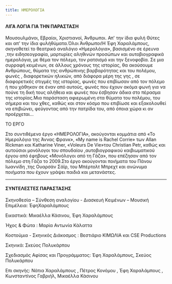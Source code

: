 ```yaml
---
title: ΗΜΕΡΟΛΟΓΙΑ
---
```


#### ΛΙΓΑ ΛΟΓΙΑ ΓΙΑ ΤΗΝ ΠΑΡΑΣΤΑΣΗ

Μουσουλμάνοι, Εβραίοι, Χριστιανοί, Άνθρωποι. Απ' την ίδια φυλή Θύτες και απ' την ίδια φυλήθύματα.Όλοι Άνθρωποι!Η Έφη Χαραλάμπους, σκηνοθετεί το θεατρικό αναλόγιο «Ημερολόγια», βασισμένο σε έρευνα ,την ειδησεογραφία, μαρτυρίες αληθινών προσώπων και αυτοβιογραφικά ημερολόγια, με θέμα τον πόλεμο, τον ρατσισμό και την ξενοφοβία. Σε μια συρραφή κειμένων, σε άλλους χρόνους της ιστορίας, θα ακούσουμε Ανθρώπους, θύματα της ανθρώπινης βαρβαρότητας και του πολέμου, φωνές , διαφορετικών ηλικιών, από διάφορα μέρη της γης , σε διαφορετικές στιγμές της ιστορίας, φωνές	που επιβίωσαν από τον πόλεμο ή που χάθηκαν σε έναν από αυτούς, φωνές που έχουν ακόμα φωνή για να πούνε τη δική τους αλήθεια και φωνές που έσβησαν άδικα στο πέρασμα της ιστορίας.Μια παράσταση αφιερωμένη στα θύματα του πολέμου, του σήμερα και του χθες, καθώς και στον κόσμο που επιβίωσε και εξακολουθεί να επιβιώνει, φεύγοντας από την πατρίδα του, από όποια χώρα κι αν προέρχεται…

ΤΟ ΕΡΓΟ

Στο συντιθέμενο έργο «ΗΜΕΡΟΛΟΓΙΑ», ακούγονται κομμάτια από «Το Ημερολόγιο της Άννας Φρανκ», «My name is Rachel Corrie» των Allan Rickman και Katharine Viner, «Voleurs De Vie»του Christian Petr, καθώς και αυτούσιοι μονόλογοι του σπουδαίου ,αυτοβιογραφικού καιβιωματικού	έργου από	έφηβους «Μονόλογοι από τη Γάζα», που επέζησαν από τον πόλεμο στη Γάζα το 2009.Στο έργο ακούγονται ποιήματα του Πάνου Ιωαννίδη ,της Ουαρσάν Σάϊρ, του Μπέρτολτ Μπρεχτ	και ανώνυμα ποιήματα που έχουν γράψει παιδιά και μετανάστες.

***

#### ΣΥΝΤΕΛΕΣΤΕΣ ΠΑΡΑΣΤΑΣΗΣ

Σκηνοθεσία – Σύνθεση αναλογίου - Διασκευή Κειμένων – Μουσική Επιμέλεια: ΈφηΧαραλάμπους

Εικαστικά: Μικαέλλα Κάσινου, Έφη Χαραλάμπους

Ήχος & Φώτα : Μαρία Αντωνία Κάλαττα

Κοστούμια - Σκηνικός Διάκοσμος : Βεστιάριο ΚΙΜΩΛΙΑ	και CSE Productions

Σκηνικά: Σκεύος Πολυκάρπου

Σχεδιασμός	Αφίσας και Προγράμματος: Έφη Χαραλάμπους, Σκεύος Πολυκάρπου

Επι σκηνής: Νάτια Χαραλάμπους , Πέτρος Κονόμου , Έφη Χαραλάμπους , Κωνσταντίνος Γαβριήλ, Μικαέλλα Κάσινου
